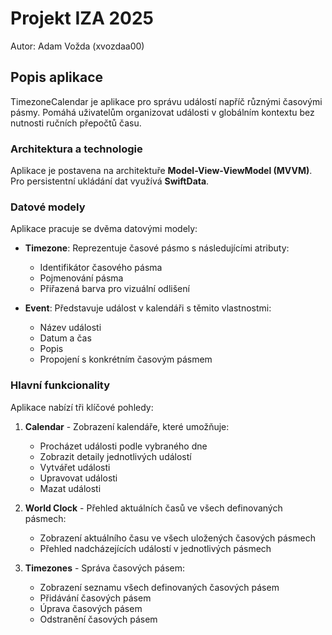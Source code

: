 # Projekt IZA 2025

Autor: Adam Vožda (xvozdaa00)

## Popis aplikace

TimezoneCalendar je aplikace pro správu událostí napříč různými časovými pásmy. Pomáhá uživatelům organizovat události v globálním kontextu bez nutnosti ručních přepočtů času.

### Architektura a technologie

Aplikace je postavena na architektuře **Model-View-ViewModel (MVVM)**. Pro persistentní ukládání dat využívá **SwiftData**.

### Datové modely

Aplikace pracuje se dvěma datovými modely:

- **Timezone**: Reprezentuje časové pásmo s následujícími atributy:

  - Identifikátor časového pásma
  - Pojmenování pásma
  - Přiřazená barva pro vizuální odlišení

- **Event**: Představuje událost v kalendáři s těmito vlastnostmi:
  - Název události
  - Datum a čas
  - Popis
  - Propojení s konkrétním časovým pásmem

### Hlavní funkcionality

Aplikace nabízí tři klíčové pohledy:

1. **Calendar** - Zobrazení kalendáře, které umožňuje:

   - Procházet události podle vybraného dne
   - Zobrazit detaily jednotlivých událostí
   - Vytvářet události
   - Upravovat události
   - Mazat události

2. **World Clock** - Přehled aktuálních časů ve všech definovaných pásmech:

   - Zobrazení aktuálního času ve všech uložených časových pásmech
   - Přehled nadcházejících událostí v jednotlivých pásmech

3. **Timezones** - Správa časových pásem:
   - Zobrazení seznamu všech definovaných časových pásem
   - Přidávání časových pásem
   - Úprava časových pásem
   - Odstranění časových pásem
